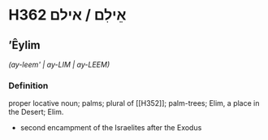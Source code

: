 # H362 אֵילִם / אילם

## ʼÊylim

_(ay-leem' | ay-LIM | ay-LEEM)_

### Definition

proper locative noun; palms; plural of [[H352]]; palm-trees; Elim, a place in the Desert; Elim.

- second encampment of the Israelites after the Exodus
